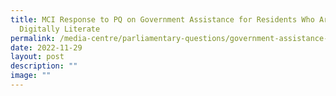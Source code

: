 ```yaml
---
title: MCI Response to PQ on Government Assistance for Residents Who Are Not
  Digitally Literate
permalink: /media-centre/parliamentary-questions/government-assistance-for-residents-who-are-not-digitally/
date: 2022-11-29
layout: post
description: ""
image: ""
---
```

